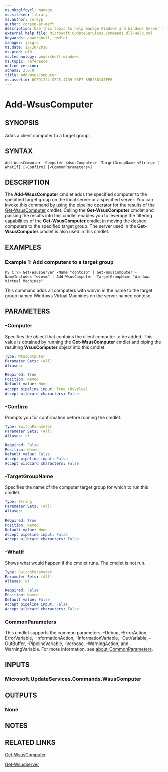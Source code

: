 ```yaml
---
ms.mktglfcycl: manage
ms.sitesec: library
ms.author: coreyp
author: coreyp-at-msft
description: Use this topic to help manage Windows and Windows Server technologies with Windows PowerShell.
external help file: Microsoft.UpdateServices.Commands.dll-Help.xml
keywords: powershell, cmdlet
manager: jasgro
ms.date: 12/20/2016
ms.prod: w10
ms.technology: powershell-windows
ms.topic: reference
online version: 
schema: 2.0.0
title: Add-WsusComputer
ms.assetid: 6CFD1224-CEC5-47D9-93F7-89B236146FF6
---
```


# Add-WsusComputer

## SYNOPSIS
Adds a client computer to a target group.

## SYNTAX

```
Add-WsusComputer -Computer <WsusComputer> -TargetGroupName <String> [-WhatIf] [-Confirm] [<CommonParameters>]
```

## DESCRIPTION
The **Add-WsusComputer** cmdlet adds the specified computer to the specified target group on the local server or a specified server.
You can invoke this command by using the pipeline operator for the results of the [Get-WsusComputer](./get-wsuscomputer.md) cmdlet.
Calling the **Get-WsusComputer** cmdlet and passing the results into this cmdlet enables you to leverage the filtering capabilities of the **Get-WsusComputer** cmdlet in moving the desired computers to the specified target group.
The server used in the **Get-WsusComputer** cmdlet is also used in this cmdlet.

## EXAMPLES

### Example 1: Add computers to a target group
```
PS C:\> Get-WsusServer -Name "contoso" | Get-WsusComputer -NameIncludes "winvm" | Add-WsusComputer -TargetGroupName "Windows Virtual Machines"
```

This command adds all computers with winvm in the name to the target group named Windows Virtual Machines on the server named contoso.

## PARAMETERS

### -Computer
Specifies the object that contains the client computer to be added.
This value is obtained by running the **Get-WsusComputer** cmdlet and piping the resulting **WsusComputer** object into this cmdlet.

```yaml
Type: WsusComputer
Parameter Sets: (All)
Aliases: 

Required: True
Position: Named
Default value: None
Accept pipeline input: True (ByValue)
Accept wildcard characters: False
```

### -Confirm
Prompts you for confirmation before running the cmdlet.

```yaml
Type: SwitchParameter
Parameter Sets: (All)
Aliases: cf

Required: False
Position: Named
Default value: False
Accept pipeline input: False
Accept wildcard characters: False
```

### -TargetGroupName
Specifies the name of the computer target group for which to run this cmdlet.

```yaml
Type: String
Parameter Sets: (All)
Aliases: 

Required: True
Position: Named
Default value: None
Accept pipeline input: False
Accept wildcard characters: False
```

### -WhatIf
Shows what would happen if the cmdlet runs.
The cmdlet is not run.

```yaml
Type: SwitchParameter
Parameter Sets: (All)
Aliases: wi

Required: False
Position: Named
Default value: False
Accept pipeline input: False
Accept wildcard characters: False
```

### CommonParameters
This cmdlet supports the common parameters: -Debug, -ErrorAction, -ErrorVariable, -InformationAction, -InformationVariable, -OutVariable, -OutBuffer, -PipelineVariable, -Verbose, -WarningAction, and -WarningVariable. For more information, see [about_CommonParameters](http://go.microsoft.com/fwlink/?LinkID=113216).

## INPUTS

### Microsoft.UpdateServices.Commands.WsusComputer

## OUTPUTS

### None

## NOTES

## RELATED LINKS

[Get-WsusComputer](./get-wsuscomputer.md)

[Get-WsusServer](./get-wsusserver.md)


